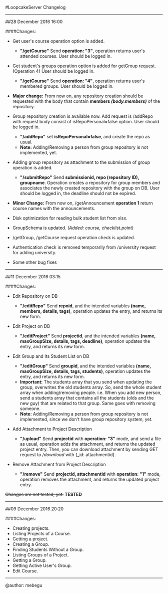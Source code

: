 #LoopcakeServer Changelog

---
##28 December 2016  16:00

####Changes:


+ Get user's course operation option is added.
  - **"/getCourse"** Send **operation: "3"**, operation returns user's attended courses. User should be logged in.


+ Get student's groups operation option is added for getGroup request. (Operation 4) User should be logged in.
  - **"/getCourse"** Send **operation: "4"**, operation returns user's membered groups. User should be logged in.


+ **Major change:** From now on, any repository creation should be requested with the body that contain **members _(body.members)_** of the repository.


+ Group repository creation is available now. Add request is /addRepo with request body consist of isRepoPersonal=false option. User should be logged in.
  - **"/addRepo"** set **isRepoPersonal=false**, and create the repo as usual.
  - **Note:** Adding/Removing a person from group repository is not implemented, yet.


+ Adding group repository as attachment to the submission of group operation is added.
  - **"/submitRepo"** Send **submissionid, repo (repository ID), groupname**. Operation creates a repository for group members and associates the newly created repository with the group on DB. User should be logged in, the deadline should not be expired.


+ **Minor Change:** From now on, /getAnnouncement **operation 1** return course names with the announcements.

+ Disk optimization for reading bulk student list from xlsx.

+ GroupSchema is updated. _(Added: course, checklist.point)_

+ /getGroup, /getCourse request operation check is updated.

+ Authentication check is removed temporarily from /university request for adding university.

+ Some other bug fixes

---
##11 December 2016   03:15

####Changes:

+ Edit Repository on DB
  - **"/editRepo"** Send **repoid**, and the intended variables **(name, members, details, tags)**, operation updates the entry, and returns its new form.


+ Edit Project on DB
  - **"/editProject"** Send **projectid**, and the intended variables **(name, maxGroupSize, details, tags, deadline)**, operation updates the entry, and returns its new form.


+ Edit Group and Its Student List on DB
  - **"/editGroup"** Send **groupid**, and the intended variables **(name, maxGroupSize, details, tags, students)**, operation updates the entry, and returns its new form.
  - **Important:** The students array that you send when updating the group, overwrites the old students array. So, send the whole student array when adding/removing people. i.e. When you add new person, send a students array that contains all the students (olds and the new guy) that are related to that group. Same goes with removing someone.
  - **Note:** Adding/Removing a person from group repository is not implemented, since we don't have group repository system, yet.


+ Add Attachment to Project Description
  - **"/upload"** Send **projectid** with **operation: "3"** mode, and send a file as usual, operation adds the attachment, and returns the updated project entry. Then, you can download attachment by sending GET request to _/download_ with {\_id: attachmentid}.


+ Remove Attachment from Project Description
  - **"/remove"** Send **projectid, attachmentid** with **operation: "1"** mode, operation removes the attachment, and returns the updated project entry.

~~Changes are not tested, yet.~~  **TESTED**

---
##09 December 2016   20:20

####Changes:

+ Creating projects.
+ Listing Projects of a Course.
+ Getting a project.
+ Creating a Group.
+ Finding Students Without a Group.
+ Listing Groups of a Project.
+ Getting a Group.
+ Getting Active User's Group.
+ Edit Course.

____
@author: mebegu
